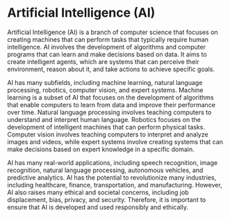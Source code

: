 # Artificial Intelligence (AI) 

Artificial Intelligence (AI) is a branch of computer science that focuses on creating machines that can perform tasks that typically require human intelligence. AI involves the development of algorithms and computer programs that can learn and make decisions based on data. It aims to create intelligent agents, which are systems that can perceive their environment, reason about it, and take actions to achieve specific goals.

AI has many subfields, including machine learning, natural language processing, robotics, computer vision, and expert systems. Machine learning is a subset of AI that focuses on the development of algorithms that enable computers to learn from data and improve their performance over time. Natural language processing involves teaching computers to understand and interpret human language. Robotics focuses on the development of intelligent machines that can perform physical tasks. Computer vision involves teaching computers to interpret and analyze images and videos, while expert systems involve creating systems that can make decisions based on expert knowledge in a specific domain.

AI has many real-world applications, including speech recognition, image recognition, natural language processing, autonomous vehicles, and predictive analytics. AI has the potential to revolutionize many industries, including healthcare, finance, transportation, and manufacturing. However, AI also raises many ethical and societal concerns, including job displacement, bias, privacy, and security. Therefore, it is important to ensure that AI is developed and used responsibly and ethically.
